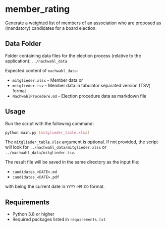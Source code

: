 # member_rating
Generate a weighted list of members of an association who are proposed as (mandatory) candidates for a board election.

## Data Folder

Folder containing data files for the election process (relative to the application): `../nachwahl_data`

Expected content of `nachwahl_data`:

- `mitglieder.xlsx` - Member data
  or
- `mitglieder.tsv` - Member data in tabulator separated version (TSV) format
- `NachwahlProcedere.md` - Election procedure data as markdown file

## Usage

Run the script with the following command:

```bash
python main.py [mitglieder_table.xlsx]
```
The `mitglieder_table.xlsx` argument is optional. If not provided, the script will look for `../nachwahl_data/mitglieder.xlsx` or `../nachwahl_data/mitglieder.tsv`.

The result file will be saved in the same directory as the input file:

- `candidates_<DATE>.md`
- `candidates_<DATE>.pdf`

with <DATE> being the current date in `YYYY-MM-DD` format.

## Requirements

- Python 3.8 or higher
- Required packages listed in `requirements.txt`

